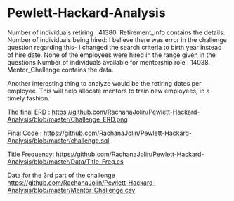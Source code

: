 # Pewlett-Hackard-Analysis

Number of individuals retiring : 41380. Retirement_info contains the details.
Number of individuals being hired: I believe there was error in the challenge question regarding this- I changed the search criteria to birth year instead of hire date. None of the employees were hired in the range given in the questions
Number of individuals available for mentorship role : 14038. Mentor_Challenge contains the data. 

Another interesting thing to analyze would be the retiring dates per employee. This will help allocate
mentors to train new employees, in a timely fashion.

The final ERD :
<https://github.com/RachanaJolin/Pewlett-Hackard-Analysis/blob/master/Challenge_ERD.png>

Final Code :
<https://github.com/RachanaJolin/Pewlett-Hackard-Analysis/blob/master/challenge.sql>

Title Frequency: 
<https://github.com/RachanaJolin/Pewlett-Hackard-Analysis/blob/master/Data/Title_Freq.cs>

Data for the 3rd part of the challenge 
<https://github.com/RachanaJolin/Pewlett-Hackard-Analysis/blob/master/Mentor_Challenge.csv>
